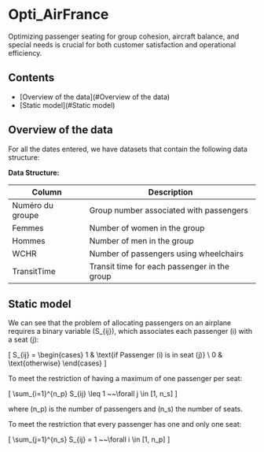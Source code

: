 # Opti_AirFrance

Optimizing passenger seating for group cohesion, aircraft balance, and special needs is crucial for both customer satisfaction and operational efficiency. 

## Contents
- [Overview of the data](#Overview of the data)
- [Static model](#Static model)

## Overview of the data

For all the dates entered, we have datasets that contain the following data structure:

**Data Structure:**

| Column           | Description                                   |
|------------------|-----------------------------------------------|
| Numéro du groupe | Group number associated with passengers      |
| Femmes           | Number of women in the group                  |
| Hommes           | Number of men in the group                    |
| WCHR             | Number of passengers using wheelchairs        |
| TransitTime      | Transit time for each passenger in the group  |

## Static model

We can see that the problem of allocating passengers on an airplane requires a binary variable \(S_{ij}\), which associates each passenger \(i\) with a seat \(j\):

\[
S_{ij} = 
\begin{cases} 
1 & \text{if Passenger \(i\) is in seat \(j\)} \\ 
0 & \text{otherwise} 
\end{cases} 
\]

To meet the restriction of having a maximum of one passenger per seat:

\[
\sum_{i=1}^{n_p} S_{ij} \leq 1 ~~\forall j \in [1, n_s]
\]

where \(n_p\) is the number of passengers and \(n_s\) the number of seats.

To meet the restriction that every passenger has one and only one seat:

\[
\sum_{j=1}^{n_s} S_{ij} = 1 ~~\forall i \in [1, n_p]
\]
